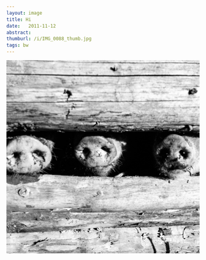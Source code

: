 ```yaml
---
layout: image
title: Hi
date:   2011-11-12
abstract: 
thumburl: /i/IMG_0088_thumb.jpg
tags: bw
---
```

![](/i/IMG_0088.jpg)

